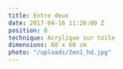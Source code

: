 ```yaml
---
title: Entre deux
date: 2017-04-16 11:28:00 Z
position: 8
technique: Acrylique sur toile
dimensions: 60 x 60 cm
photo: "/uploads/2en1_hd.jpg"
---
```


